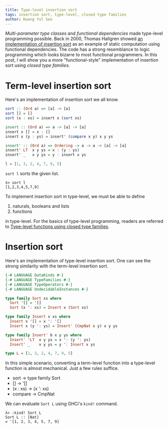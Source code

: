 ```yaml
---
title: Type-level insertion sort
tags: insertion sort, type-level, closed type families
author: Kwang Yul Seo
---
```

*Multi-parameter type classes* and *functional dependencies* made type-level programming possible. Back in 2000, Thomas Hallgren showed [an implementation of insertion sort][wm01] as an example of static computation using functional dependencies. The code has a strong resemblance to logic programming which looks bizarre to most functional programmers. In this post, I will show you a more "functional-style" implementation of insertion sort using *closed type families*.

<!--more-->

# Term-level insertion sort

Here's an implementation of insertion sort we all know.

```haskell
sort :: (Ord a) => [a] -> [a]
sort [] = []
sort (x : xs) = insert x (sort xs)

insert :: (Ord a) => a -> [a] -> [a]
insert x [] = x : []
insert x (y : ys) = insert' (compare x y) x y ys

insert' :: (Ord a) => Ordering -> a -> a -> [a] -> [a]
insert' LT  x y ys = x : (y : ys)
insert' _   x y ys = y : insert x ys

l = [1, 3, 2, 4, 7, 9, 5]
```

`sort l` sorts the given list.

```
λ> sort l
[1,2,3,4,5,7,9]
```

To implement insertion sort in type-level, we must be able to define

1. naturals, booleans and lists
1. functions

in type-level. For the basics of type-level programming, readers are referred to [Type-level functions using closed type families][type-level].

# Insertion sort

Here's an implementation of type-level insertion sort. One can see the strong similarity with the term-level insertion sort.

```haskell
{-# LANGUAGE DataKinds #-}
{-# LANGUAGE TypeFamilies #-}
{-# LANGUAGE TypeOperators #-}
{-# LANGUAGE UndecidableInstances #-}

type family Sort xs where
  Sort '[] = '[]
  Sort (x ': xs) = Insert x (Sort xs)

type family Insert x xs where
  Insert x '[] = x ': '[]
  Insert x (y ': ys) = Insert' (CmpNat x y) x y ys

type family Insert' b x y ys where
  Insert' 'LT  x y ys = x ': (y ': ys)
  Insert' _    x y ys = y ': Insert x ys

type L = [1, 3, 2, 4, 7, 9, 5]
```

In this simple scenario, converting a term-level function into a type-level function is almost mechanical. Just a few rules suffice.

* sort -> type family Sort
* [] -> '[]
* (x : xs) -> (x ': xs)
* compare -> CmpNat

We can evaluate `Sort L` using GHCi's `kind!` command.

```
λ> :kind! Sort L
Sort L :: [Nat]
= '[1, 2, 3, 4, 5, 7, 9]
```

[wm01]: http://www.cse.chalmers.se/~hallgren/Papers/wm01.html
[type-level]: https://kseo.github.io/posts/2017-01-16-type-level-functions-using-closed-type-families.html
